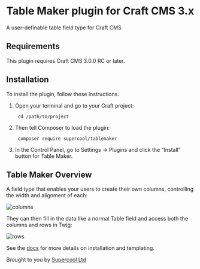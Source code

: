 # Table Maker plugin for Craft CMS 3.x

A user-definable table field type for Craft CMS

## Requirements

This plugin requires Craft CMS 3.0.0 RC or later.

## Installation

To install the plugin, follow these instructions.

1. Open your terminal and go to your Craft project:

        cd /path/to/project

2. Then tell Composer to load the plugin:

        composer require supercool/tablemaker

3. In the Control Panel, go to Settings → Plugins and click the “Install” button for Table Maker.

## Table Maker Overview

A field type that enables your users to create their own columns, controlling the width and alignment of each:

![columns](http://s3-eu-west-1.amazonaws.com/supercoolplugins/Table-Maker/columns.jpg)

They can then fill in the data like a normal Table field and access both the columns and rows in Twig:

![rows](http://s3-eu-west-1.amazonaws.com/supercoolplugins/Table-Maker/rows.jpg)

See the [docs](http://plugins.supercooldesign.co.uk/plugin/table-maker/docs) for more details on installation and templating.

Brought to you by [Supercool Ltd](http://www.supercooldesign.co.uk/)
